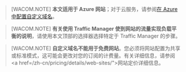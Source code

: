 ﻿> [WACOM.NOTE] **本文适用于 Azure 网站**；对于云服务，请参阅<a href="/zh-cn/develop/net/common-tasks/custom-dns/">在 Azure 中配置自定义域名</a>。


> [WACOM.NOTE] **有关使用 Traffic Manager 使到网站的流量实现负载平衡的说明**，请使用本文顶部的选择器选择特定于 Traffic Manager 的步骤。


> [WACOM.NOTE] **自定义域名不能用于免费网站**。您必须将网站配置为共享或标准模式，这可能会更改对您的订阅的计费量。有关详细信息，请参阅<a href=/zh-cn/pricing/details/web-sites/">网站定价详细信息</a>。<!--HONumber=41-->
